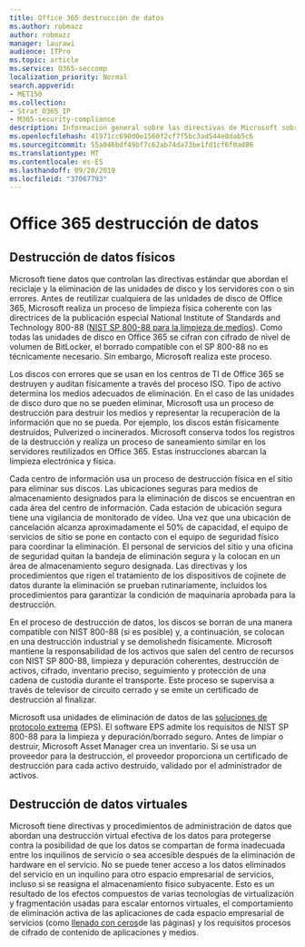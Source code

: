 ```yaml
---
title: Office 365 destrucción de datos
ms.author: robmazz
author: robmazz
manager: laurawi
audience: ITPro
ms.topic: article
ms.service: O365-seccomp
localization_priority: Normal
search.appverid:
- MET150
ms.collection:
- Strat_O365_IP
- M365-security-compliance
description: Información general sobre las directivas de Microsoft sobre reciclado, eliminación o destrucción de los servidores y las unidades de disco del centro de datos de Office 365.
ms.openlocfilehash: 41971cc690d0e1560f2cf7f5bc3ad544e8dab5c6
ms.sourcegitcommit: 55a046bdf49bf7c62ab74da73be1fd1cf6f0ad86
ms.translationtype: MT
ms.contentlocale: es-ES
ms.lasthandoff: 09/20/2019
ms.locfileid: "37067793"
---
```

# <a name="office-365-data-destruction"></a>Office 365 destrucción de datos

## <a name="physical-data-destruction"></a>Destrucción de datos físicos

Microsoft tiene datos que controlan las directivas estándar que abordan el reciclaje y la eliminación de las unidades de disco y los servidores con o sin errores. Antes de reutilizar cualquiera de las unidades de disco de Office 365, Microsoft realiza un proceso de limpieza física coherente con las directrices de la publicación especial National Institute of Standards and Technology 800-88 ([NIST SP 800-88 para la limpieza de medios](http://nvlpubs.nist.gov/nistpubs/SpecialPublications/NIST.SP.800-88r1.pdf)). Como todas las unidades de disco en Office 365 se cifran con cifrado de nivel de volumen de BitLocker, el borrado compatible con el SP 800-88 no es técnicamente necesario. Sin embargo, Microsoft realiza este proceso.

Los discos con errores que se usan en los centros de TI de Office 365 se destruyen y auditan físicamente a través del proceso ISO. Tipo de activo determina los medios adecuados de eliminación. En el caso de las unidades de disco duro que no se pueden eliminar, Microsoft usa un proceso de destrucción para destruir los medios y representar la recuperación de la información que no se pueda. Por ejemplo, los discos están físicamente destruidos, Pulverized o incinerados. Microsoft conserva todos los registros de la destrucción y realiza un proceso de saneamiento similar en los servidores reutilizados en Office 365. Estas instrucciones abarcan la limpieza electrónica y física.

Cada centro de información usa un proceso de destrucción física en el sitio para eliminar sus discos. Las ubicaciones seguras para medios de almacenamiento designados para la eliminación de discos se encuentran en cada área del centro de información. Cada estación de ubicación segura tiene una vigilancia de monitorado de vídeo. Una vez que una ubicación de cancelación alcanza aproximadamente el 50% de capacidad, el equipo de servicios de sitio se pone en contacto con el equipo de seguridad físico para coordinar la eliminación. El personal de servicios del sitio y una oficina de seguridad quitan la bandeja de eliminación segura y la colocan en un área de almacenamiento seguro designada. Las directivas y los procedimientos que rigen el tratamiento de los dispositivos de cojinete de datos durante la eliminación se prueban rutinariamente, incluidos los procedimientos para garantizar la condición de maquinaria aprobada para la destrucción.

En el proceso de destrucción de datos, los discos se borran de una manera compatible con NIST 800-88 (si es posible) y, a continuación, se colocan en una destrucción industrial y se demolishedn físicamente. Microsoft mantiene la responsabilidad de los activos que salen del centro de recursos con NIST SP 800-88, limpieza y depuración coherentes, destrucción de activos, cifrado, inventario preciso, seguimiento y protección de una cadena de custodia durante el transporte. Este proceso se supervisa a través de televisor de circuito cerrado y se emite un certificado de destrucción al finalizar.

Microsoft usa unidades de eliminación de datos de las [soluciones de protocolo extrema](http://www.enterprisedataerasure.com/) (EPS). El software EPS admite los requisitos de NIST SP 800-88 para la limpieza y depuración/borrado seguro. Antes de limpiar o destruir, Microsoft Asset Manager crea un inventario. Si se usa un proveedor para la destrucción, el proveedor proporciona un certificado de destrucción para cada activo destruido, validado por el administrador de activos.

## <a name="virtual-data-destruction"></a>Destrucción de datos virtuales

Microsoft tiene directivas y procedimientos de administración de datos que abordan una destrucción virtual efectiva de los datos para protegerse contra la posibilidad de que los datos se compartan de forma inadecuada entre los inquilinos de servicio o sea accesible después de la eliminación de hardware en el servicio. No se puede tener acceso a los datos eliminados del servicio en un inquilino para otro espacio empresarial de servicios, incluso si se reasigna el almacenamiento físico subyacente. Esto es un resultado de los efectos compuestos de varias tecnologías de virtualización y fragmentación usadas para escalar entornos virtuales, el comportamiento de eliminación activa de las aplicaciones de cada espacio empresarial de servicios (como [llenado con ceros](https://docs.microsoft.com/office365/securitycompliance/office-365-exchange-online-data-deletion#page-zeroing)de las páginas) y los requisitos procesos de cifrado de contenido de aplicaciones y medios.